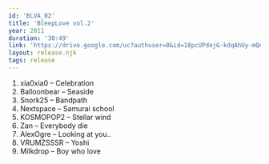 ```yaml
---
id: 'BLVA_02'
title: 'BleepLove vol.2'
year: 2011
duration: '30:49'
link: 'https://drive.google.com/uc?authuser=0&id=18pcUPdojG-kdqAhUy-mQeMrgLi7SmSiV&export=download'
layout: release.njk
tags: release
---
```


01. xia0xia0 – Celebration
02. Balloonbear – Seaside
03. Snork25 – Bandpath
04. Nextspace – Samurai school
05. KOSMOPOP2 – Stellar wind
06. Zan – Everybody die
07. AlexOgre – Looking at you..
08. VRUMZSSSR – Yoshi
09. Milkdrop – Boy who love